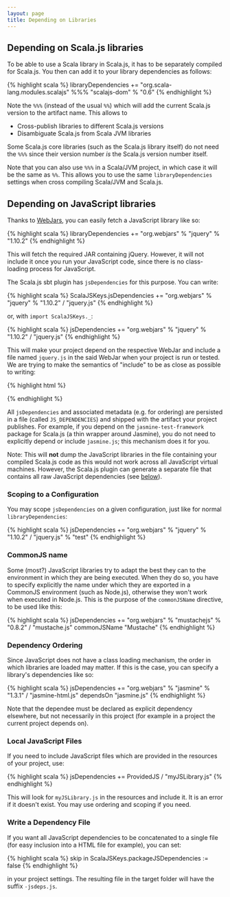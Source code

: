 ```yaml
---
layout: page
title: Depending on Libraries
---
```


## Depending on Scala.js libraries

To be able to use a Scala library in Scala.js, it has to be separately compiled for Scala.js. You then can add it to your library dependencies as follows:

{% highlight scala %}
libraryDependencies += "org.scala-lang.modules.scalajs" %%% "scalajs-dom" % "0.6"
{% endhighlight %}

Note the `%%%` (instead of the usual `%%`) which will add the current Scala.js version to the artifact name. This allows to

- Cross-publish libraries to different Scala.js versions
- Disambiguate Scala.js from Scala JVM libraries

Some Scala.js core libraries (such as the Scala.js library itself) do not need the `%%%` since their version number *is* the Scala.js version number itself.

Note that you can also use `%%%` in a Scala/JVM project, in which case it will be the same as `%%`. This allows you to use the same `libraryDependencies` settings when cross compiling Scala/JVM and Scala.js.

## Depending on JavaScript libraries

Thanks to [WebJars](http://www.webjars.org/), you can easily fetch a JavaScript library like so:

{% highlight scala %}
libraryDependencies += "org.webjars" % "jquery" % "1.10.2"
{% endhighlight %}

This will fetch the required JAR containing jQuery. However, it will not include it once you run your JavaScript code, since there is no class-loading process for JavaScript.

The Scala.js sbt plugin has `jsDependencies` for this purpose. You can write:

{% highlight scala %}
ScalaJSKeys.jsDependencies += "org.webjars" % "jquery" % "1.10.2" / "jquery.js"
{% endhighlight %}

or, with `import ScalaJSKeys._`:

{% highlight scala %}
jsDependencies += "org.webjars" % "jquery" % "1.10.2" / "jquery.js"
{% endhighlight %}

This will make your project depend on the respective WebJar and include a file named `jquery.js` in the said WebJar when your project is run or tested. We are trying to make the semantics of "include" to be as close as possible to writing:

{% highlight html %}
<script type="text/javascript" src="..."></script>
{% endhighlight %}

All `jsDependencies` and associated metadata (e.g. for ordering) are persisted in a file (called `JS_DEPENDENCIES`) and shipped with the artifact your project publishes. For example, if you depend on the `jasmine-test-framework` package for Scala.js (a thin wrapper around Jasmine), you do not need to explicitly depend or include `jasmine.js`; this mechanism does it for you.

Note: This will **not** dump the JavaScript libraries in the file containing your compiled Scala.js code as this would not work across all JavaScript virtual machines. However, the Scala.js plugin can generate a separate file that contains all raw JavaScript dependencies (see [below](#packageJSDependencies)).

### Scoping to a Configuration

You may scope `jsDependencies` on a given configuration, just like for normal `libraryDependencies`:

{% highlight scala %}
jsDependencies += "org.webjars" % "jquery" % "1.10.2" / "jquery.js" % "test"
{% endhighlight %}

### CommonJS name

Some (most?) JavaScript libraries try to adapt the best they can to the environment in which they are being executed.
When they do so, you have to specify explicitly the name under which they are exported in a CommonJS environment (such as Node.js), otherwise they won't work when executed in Node.js.
This is the purpose of the `commonJSName` directive, to be used like this:

{% highlight scala %}
jsDependencies += "org.webjars" % "mustachejs" % "0.8.2" / "mustache.js" commonJSName "Mustache"
{% endhighlight %}

### Dependency Ordering

Since JavaScript does not have a class loading mechanism, the order in which libraries are loaded may matter. If this is the case, you can specify a library's dependencies like so:

{% highlight scala %}
jsDependencies += "org.webjars" % "jasmine" % "1.3.1" / "jasmine-html.js" dependsOn "jasmine.js"
{% endhighlight %}

Note that the dependee must be declared as explicit dependency elsewhere, but not necessarily in this project (for example in a project the current project depends on).

### Local JavaScript Files

If you need to include JavaScript files which are provided in the resources of your project, use:

{% highlight scala %}
jsDependencies += ProvidedJS / "myJSLibrary.js"
{% endhighlight %}

This will look for `myJSLibrary.js` in the resources and include it. It is an error if it doesn't exist. You may use ordering and scoping if you need.

### <a name="packageJSDependencies"></a> Write a Dependency File

If you want all JavaScript dependencies to be concatenated to a single file (for easy inclusion into a HTML file for example), you can set:

{% highlight scala %}
skip in ScalaJSKeys.packageJSDependencies := false
{% endhighlight %}

in your project settings. The resulting file in the target folder will have the suffix `-jsdeps.js`.
